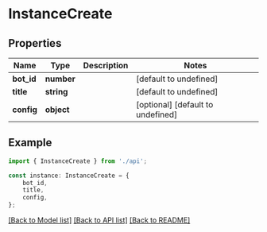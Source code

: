 # InstanceCreate


## Properties

Name | Type | Description | Notes
------------ | ------------- | ------------- | -------------
**bot_id** | **number** |  | [default to undefined]
**title** | **string** |  | [default to undefined]
**config** | **object** |  | [optional] [default to undefined]

## Example

```typescript
import { InstanceCreate } from './api';

const instance: InstanceCreate = {
    bot_id,
    title,
    config,
};
```

[[Back to Model list]](../README.md#documentation-for-models) [[Back to API list]](../README.md#documentation-for-api-endpoints) [[Back to README]](../README.md)
